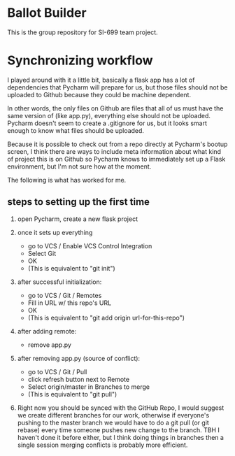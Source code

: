 # Ballot Builder

This is the group repository for SI-699 team project.

# Synchronizing workflow

I played around with it a little bit, basically a flask app has a lot of dependencies that Pycharm will prepare for us, but those files should not be uploaded to Github because they could be machine dependent.

In other words, the only files on Github are files that all of us must have the same version of (like app.py), everything else should not be uploaded.
Pycharm doesn't seem to create a .gitignore for us, but it looks smart enough to know what files should be uploaded.

Because it is possible to check out from a repo directly at Pycharm's bootup screen, I think there are ways to include meta information about what kind of project this is on Github so Pycharm knows to immediately set up a Flask environment, but I'm not sure how at the moment.

The following is what has worked for me.

## steps to setting up the first time

1. open Pycharm, create a new flask project

1. once it sets up everything
    * go to VCS / Enable VCS Control Integration
    * Select Git
    * OK
    * (This is equivalent to "git init")
  
1. after successful initialization:
    * go to VCS / Git / Remotes
    * Fill in URL w/ this repo's URL
    * OK
    * (This is equivalent to "git add origin url-for-this-repo")
  
1. after adding remote:
    * remove app.py

1. after removing app.py (source of conflict):
    * go to VCS / Git / Pull
    * click refresh button next to Remote
    * Select origin/master in Branches to merge
    * (This is equivalent to "git pull")

1. Right now you should be synced with the GitHub Repo, I would suggest we create different branches for our work, otherwise if everyone's pushing to the master branch we would have to do a git pull (or git rebase) every time someone pushes new change to the branch. TBH I haven't done it before either, but I think doing things in branches then a single session merging conflicts is probably more efficient.